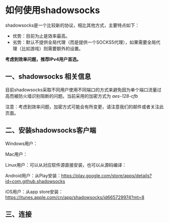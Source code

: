 # 如何使用shadowsocks

shadowsocks是一个比较新的协议，相比其他方式，主要特点如下：

 * 优势：目前为止是效率最高。
 * 劣势：默认不提供全局代理（而是提供一个SOCKS5代理），如果需要全局代理（比如游戏）则需要额外的设置。

**考虑到效率问题，推荐IPv4用户首选。**

## 一、shadowsocks 相关信息

目前shadowsocks采取不同用户使用不同端口的方式来避免因为单个端口流量过高而被防火墙识别阻断的问题。当前采用的加密方式为 *aes-128-cfb*

注意：考虑到效率问题，加密方式可能会有所变更，请注意我们的邮件或者关注此页面。

## 二、安装shadowsocks客户端

Windows用户：

Mac用户：

Linux用户：可以从对应软件源直接安装，也可以从源码编译：

Android用户：从Play安装：https://play.google.com/store/apps/details?id=com.github.shadowsocks

iOS用户：从app store安装：https://itunes.apple.com/cn/app/shadowsocks/id665729974?mt=8

## 三、连接

